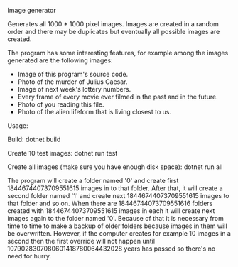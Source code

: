 Image generator

Generates all 1000 * 1000 pixel images. Images are created in a random order and there may be duplicates but eventually
all possible images are created.

The program has some interesting features, for example among the images generated are the following images:

- Image of this program's source code.
- Photo of the murder of Julius Caesar.
- Image of next week's lottery numbers.
- Every frame of every movie ever filmed in the past and in the future.
- Photo of you reading this file.
- Photo of the alien lifeform that is living closest to us.

Usage:

Build:
dotnet build

Create 10 test images:
dotnet run test

Create all images (make sure you have enough disk space):
dotnet run all

The program will create a folder named '0' and create first 18446744073709551615 images in to that folder.
After that, it will create a second folder named '1' and create next 18446744073709551615 images to that folder and so on.
When there are 18446744073709551616 folders created with 18446744073709551615 images in each it will create next images
again to the folder named '0'. Because of that it is necessary from time to time to make a backup of older folders
because images in them will be overwritten. However, if the computer creates for example 10 images in a second then
the first override will not happen until 1079028307080601418780064432028 years has passed so there's no need for hurry.
